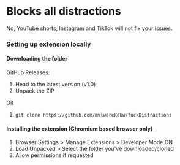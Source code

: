 # Blocks all distractions
No, YouTube shorts, Instagram and TikTok will not fix your issues.


### Setting up extension locally

#### Downloading the folder

GitHub Releases:

1. Head to the latest version (v1.0)
2. Unpack the ZIP

Git

1. ` git clone https://github.com/mvlwarekekw/fuckDistractions `

#### Installing the extension (Chromium based browser only)

1. Browser Settings > Manage Extensions > Developer Mode ON <br>
2. Load Unpacked > Select the folder you've downloaded/cloned <br>
3. Allow permissions if requested 
